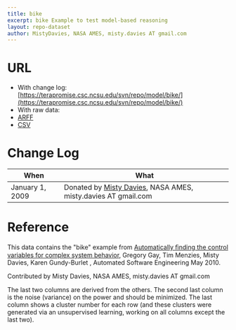 ```yaml
---
title: bike
excerpt: bike Example to test model-based reasoning
layout: repo-dataset
author: MistyDavies, NASA AMES, misty.davies AT gmail.com
---
```



# URL

  * With change log: [https://terapromise.csc.ncsu.edu/svn/repo/model/bike/](https://terapromise.csc.ncsu.edu/svn/repo/model/bike/)
  * With raw data:
   * [ARFF](https://terapromise.csc.ncsu.edu/svn/repo/model/bike/bike.arff)
   * [CSV](https://terapromise.csc.ncsu.edu/svn/repo/model/bike/bike.csv)

# Change Log

When | What
---- | ----
January 1, 2009 | Donated by [Misty Davies](/repo/people/data-donors/promise3.html), NASA AMES, misty.davies AT gmail.com

# Reference

This data contains the "bike" example from
[Automatically ﬁnding the control variables for complex system behavior](https://terapromise.csc.ncsu.edu/svn/repo/model/bike/10tar34.pdf),
Gregory Gay, Tim
Menzies, Misty Davies, Karen Gundy-Burlet , Automated Software
Engineering May 2010.

Contributed by Misty Davies, NASA AMES, misty.davies AT gmail.com

The last two columns are derived from the others. The second last
column is the noise (variance) on the power and should be minimized.
The last column shows a cluster number for each row (and these
clusters were generated via an unsupervised learning, working on all
columns except the last two).
